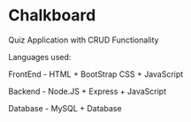 # Chalkboard

  Quiz Application with CRUD Functionality
  

  Languages used:
  
  FrontEnd - HTML + BootStrap CSS + JavaScript
  
  Backend  - Node.JS + Express + JavaScript
  
  Database - MySQL + Database
